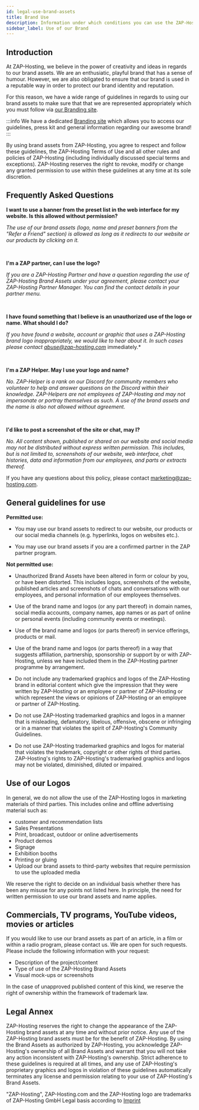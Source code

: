 ```yaml
---
id: legal-use-brand-assets
title: Brand Use
description: Information under which conditions you can use the ZAP-Hosting logo and name - ZAP-Hosting.com documentation
sidebar_label: Use of our Brand
---
```


## Introduction

At ZAP-Hosting, we believe in the power of creativity and ideas in regards to our brand assets. We are an enthusiatic, playful brand that has a sense of humour. However, we are also obligated to ensure that our brand is used in a reputable way in order to protect our brand identity and reputation.

For this reason, we have a wide range of guidelines in regards to using our brand assets to make sure that that we are represented appropriately which you must follow via [our Branding site](http://zap-hosting.com/branding).

:::info
We have a dedicated [Branding site](https://zap-hosting.com/branding) which allows you to access our guidelines, press kit and general information regarding our awesome brand!
:::

By using brand assets from ZAP-Hosting, you agree to respect and follow these guidelines, the ZAP-Hosting Terms of Use and all other rules and policies of ZAP-Hosting (including individually discussed special terms and exceptions). ZAP-Hosting reserves the right to revoke, modify or change any granted permission to use within these guidelines at any time at its sole discretion.



## Frequently Asked Questions

**I want to use a banner from the preset list in the web interface for my website. Is this allowed without permission?**

*The use of our brand assets (logo, name and preset banners from the "Refer a Friend" section) is allowed as long as it redirects to our website or our products by clicking on it.*

<br/>

**I'm a ZAP partner, can I use the logo?**

*If you are a ZAP-Hosting Partner and have a question regarding the use of ZAP-Hosting Brand Assets under your agreement, please contact your ZAP-Hosting Partner Manager. You can find the contact details in your partner menu.*

<br/>

**I have found something that I believe is an unauthorized use of the logo or name. What should I do?**

*If you have found a website, account or graphic that uses a ZAP-Hosting brand logo inappropriately, we would like to hear about it. In such cases please contact abuse@zap-hosting.com* immediately.*

<br/>

**I'm a ZAP Helper. May I use your logo and name?**

*No. ZAP-Helper is a rank on our Discord for community members who volunteer to help and answer questions on the Discord within their knowledge. ZAP-Helpers are not employees of ZAP-Hosting and may not impersonate or portray themselves as such. A use of the brand assets and the name is also not allowed without agreement.*

<br/>

**I'd like to post a screenshot of the site or chat, may I?**

*No. All content shown, published or shared on our website and social media may not be distributed without express written permission. This includes, but is not limited to, screenshots of our website, web interface, chat histories, data and information from our employees, and parts or extracts thereof.*

If you have any questions about this policy, please contact marketing@zap-hosting.com.


## General guidelines for use

**Permitted use:**

- You may use our brand assets to redirect to our website, our products or our social media channels (e.g. hyperlinks, logos on websites etc.). 

- You may use our brand assets if you are a confirmed partner in the ZAP partner program.


**Not permitted use:**

- Unauthorized Brand Assets have been altered in form or colour by you, or have been distorted. This includes logos, screenshots of the website, published articles and screenshots of chats and conversations with our employees, and personal information of our employees themselves.

- Use of the brand name and logos (or any part thereof) in domain names, social media accounts, company names, app names or as part of online or personal events (including community events or meetings).

- Use of the brand name and logos (or parts thereof) in service offerings, products or mail.

- Use of the brand name and logos (or parts thereof) in a way that suggests affiliation, partnership, sponsorship or support by or with ZAP-Hosting, unless we have included them in the ZAP-Hosting partner programme by arrangement.

- Do not include any trademarked graphics and logos of the ZAP-Hosting brand in editorial content which give the impression that they were written by ZAP-Hosting or an employee or partner of ZAP-Hosting or which represent the views or opinions of ZAP-Hosting or an employee or partner of ZAP-Hosting.

- Do not use ZAP-Hosting trademarked graphics and logos in a manner that is misleading, defamatory, libelous, offensive, obscene or infringing or in a manner that violates the spirit of ZAP-Hosting's Community Guidelines.

- Do not use ZAP-Hosting trademarked graphics and logos for material that violates the trademark, copyright or other rights of third parties.
ZAP-Hosting's rights to ZAP-Hosting's trademarked graphics and logos may not be violated, diminished, diluted or impaired.

## Use of our Logos

In general, we do not allow the use of the ZAP-Hosting logos in marketing materials of third parties. This includes online and offline advertising material such as:
- customer and recommendation lists
- Sales Presentations
- Print, broadcast, outdoor or online advertisements
- Product demos
- Signage
- Exhibition booths
- Printing or gluing 
- Upload our brand assets to third-party websites that require permission to use the uploaded media

We reserve the right to decide on an individual basis whether there has been any misuse for any points not listed here. In principle, the need for written permission to use our brand assets and name applies.

## Commercials, TV programs, YouTube videos, movies or articles
If you would like to use our brand assets as part of an article, in a film or within a radio program, please contact us. We are open for such requests. Please include the following information with your request:
- Description of the project/content 
- Type of use of the ZAP-Hosting Brand Assets
- Visual mock-ups or screenshots

In the case of unapproved published content of this kind, we reserve the right of ownership within the framework of trademark law.

## Legal Annex

ZAP-Hosting reserves the right to change the appearance of the ZAP-Hosting brand assets at any time and without prior notice. Any use of the ZAP-Hosting brand assets must be for the benefit of ZAP-Hosting. By using the Brand Assets as authorized by ZAP-Hosting, you acknowledge ZAP-Hosting's ownership of all Brand Assets and warrant that you will not take any action inconsistent with ZAP-Hosting's ownership. Strict adherence to these guidelines is required at all times, and any use of ZAP-Hosting's proprietary graphics and logos in violation of these guidelines automatically terminates any license and permission relating to your use of ZAP-Hosting's Brand Assets.

"ZAP-Hosting", ZAP-Hosting.com and the ZAP-Hosting logo are trademarks of ZAP-Hosting GmbH
Legal basis according to [Imprint](https://zap-hosting.com/en/imprint/)
